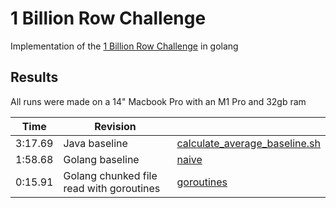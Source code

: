 # 1 Billion Row Challenge

Implementation of the [1 Billion Row Challenge](https://github.com/gunnarmorling/1brc) in golang

## Results

All runs were made on a 14" Macbook Pro with an M1 Pro and 32gb ram

| Time    | Revision                                 |                                                                       |
| ------- | ---------------------------------------- | --------------------------------------------------------------------- |
| 3:17.69 | Java baseline                            | [calculate_average_baseline.sh](./1brc/calculate_average_baseline.sh) |
| 1:58.68 | Golang baseline                          | [naive](./naive/)                                                     |
| 0:15.91 | Golang chunked file read with goroutines | [goroutines](./goroutines/)                                           |
